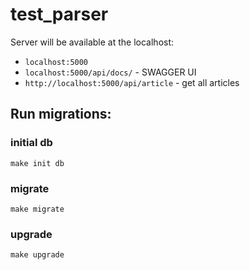 # test_parser

Server will be available at the localhost:
 - `localhost:5000`
 - `localhost:5000/api/docs/` - SWAGGER UI
 - `http://localhost:5000/api/article` - get all articles


## Run migrations:

### initial db

```shell
make init db
```
### migrate
```shell
make migrate
```
### upgrade
```shell
make upgrade
```
